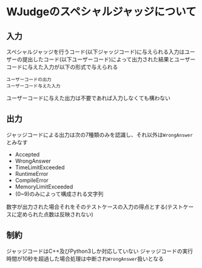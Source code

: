 # WJudgeのスペシャルジャッジについて

## 入力

スペシャルジャッジを行うコード(以下ジャッジコード)に与えられる入力はユーザーの提出したコード(以下ユーザーコード)によって出力された結果とユーザーコードに与えた入力が以下の形式で与えられる
```
ユーザーコードの出力
ユーザーコード与えた入力
```
ユーザーコードに与えた出力は不要であれば入力しなくても構わない

## 出力

ジャッジコードによる出力は次の7種類のみを認識し、それ以外は`WrongAnswer`とみなす
- Accepted
- WrongAnswer
- TimeLimitExceeded
- RuntimeError
- CompileError
- MemoryLimitExceeded
- (0~9)のみによって構成される文字列
  
数字が出力された場合それをそのテストケースの入力の得点とする(テストケースに定められた点数は反映されない)

## 制約
ジャッジコードはC++及びPython3しか対応していない
ジャッジコードの実行時間が10秒を超過した場合処理は中断され`WrongAnswer`扱いとなる